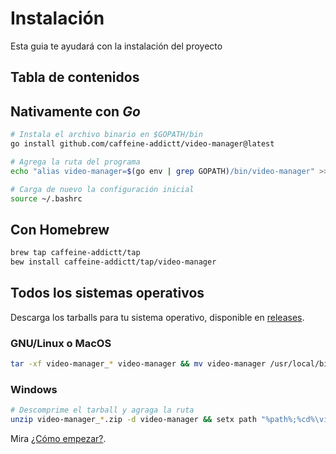 <!-- markdownlint-disable MD033 -->

# Instalación
Esta guia te ayudará con la instalación del proyecto

## Tabla de contenidos

<!--toc:start-->
<!-- - [Instalación](#instalación) -->
<!--   - [Tabla de contenidos](#tabla-de-contenidos) -->
<!--   - [Nativamente con *Go*](#nativamente-con-go) -->
<!--   - [Con Homebrew](#con-homebrew) -->
<!--   - [Todos los sistemas operativos](#todos-los-sistemas-operativos) -->
<!--     - [GNU/Linux o MacOS](#gnulinux-o-macos) -->
<!--     - [Windows](#windows) -->
<!--toc:end-->

## Nativamente con *Go*

```sh
# Instala el archivo binario en $GOPATH/bin
go install github.com/caffeine-addictt/video-manager@latest

# Agrega la ruta del programa
echo "alias video-manager=$(go env | grep GOPATH)/bin/video-manager" >> ~/.bashrc

# Carga de nuevo la configuración inicial
source ~/.bashrc
```

## Con Homebrew

```sh
brew tap caffeine-addictt/tap
bew install caffeine-addictt/tap/video-manager
```

## Todos los sistemas operativos

Descarga los tarballs para tu sistema operativo, disponible en [releases](https://github.com/caffeine-addictt/video-manager/releases).

### GNU/Linux o MacOS

```sh
tar -xf video-manager_* video-manager && mv video-manager /usr/local/bin/video-manager
```

### Windows

```sh
# Descomprime el tarball y agraga la ruta
unzip video-manager_*.zip -d video-manager && setx path "%path%;%cd%\video-manager\"
```

Mira [¿Cómo empezar?](./getting-started.md).
